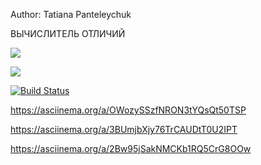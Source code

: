 
Author: Tatiana Panteleychuk

ВЫЧИСЛИТЕЛЬ ОТЛИЧИЙ

<a href="https://codeclimate.com/github/Aresla/frontend-project-lvl2/maintainability"><img src="https://api.codeclimate.com/v1/badges/90d9f8118592442d6e4c/maintainability" /></a>

<a href="https://codeclimate.com/github/Aresla/frontend-project-lvl2/test_coverage"><img src="https://api.codeclimate.com/v1/badges/90d9f8118592442d6e4c/test_coverage" /></a>

[![Build Status](https://travis-ci.org/Aresla/frontend-project-lvl2.svg?branch=master)](https://travis-ci.org/Aresla/frontend-project-lvl2)

https://asciinema.org/a/OWozySSzfNRON3tYQsQt50TSP

https://asciinema.org/a/3BUmjbXjy76TrCAUDtT0U2IPT

https://asciinema.org/a/2Bw95jSakNMCKb1RQ5CrG8OOw
